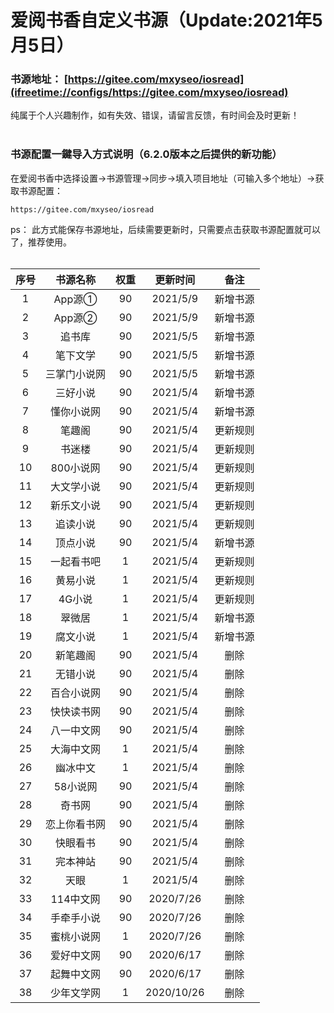 # 爱阅书香自定义书源（Update:2021年5月5日）

### 书源地址： **[https://gitee.com/mxyseo/iosread](ifreetime://configs/https://gitee.com/mxyseo/iosread)** ###

纯属于个人兴趣制作，如有失效、错误，请留言反馈，有时间会及时更新！<br/><br/>

### 书源配置一鍵导入方式说明（6.2.0版本之后提供的新功能）
在爱阅书香中选择设置→书源管理→同步→填入项目地址（可输入多个地址）→获取书源配置：

```markup
https://gitee.com/mxyseo/iosread
```
ps：
此方式能保存书源地址，后续需要更新时，只需要点击获取书源配置就可以了，推荐使用。<br/><br/>


|序号|书源名称|权重|更新时间|备注|
|:-----:|:-----:|:-----:|:-----:|:-----:|
|1|App源①|90|2021/5/9|新增书源|
|2|App源②|90|2021/5/9|新增书源|
|3|追书库|90|2021/5/5|新增书源|
|4|笔下文学|90|2021/5/5|新增书源|
|5|三掌门小说网|90|2021/5/5|新增书源|
|6|三好小说|90|2021/5/4|新增书源|
|7|懂你小说网|90|2021/5/4|新增书源|
|8|笔趣阁|90|2021/5/4|更新规则|
|9|书迷楼|90|2021/5/4|更新规则|
|10|800小说网|90|2021/5/4|更新规则|
|11|大文学小说|90|2021/5/4|更新规则|
|12|新乐文小说|90|2021/5/4|更新规则|
|13|追读小说|90|2021/5/4|更新规则|
|14|顶点小说|90|2021/5/4|新增书源|
|15|一起看书吧|1|2021/5/4|更新规则|
|16|黄易小说|1|2021/5/4|更新规则|
|17|4G小说|1|2021/5/4|更新规则|
|18|翠微居|1|2021/5/4|新增书源|
|19|腐文小说|1|2021/5/4|新增书源|
|20|新笔趣阁|90|2021/5/4|删除|
|21|无错小说|90|2021/5/4|删除|
|22|百合小说网|90|2021/5/4|删除|
|23|快快读书网|90|2021/5/4|删除|
|24|八一中文网|90|2021/5/4|删除|
|25|大海中文网|1|2021/5/4|删除|
|26|幽冰中文|1|2021/5/4|删除|
|27|58小说网|90|2021/5/4|删除|
|28|奇书网|90|2021/5/4|删除|
|29|恋上你看书网|90|2021/5/4|删除|
|30|快眼看书|90|2021/5/4|删除|
|31|完本神站|90|2021/5/4|删除|
|32|天眼|1|2021/5/4|删除|
|33|114中文网|90|2020/7/26|删除|
|34|手牵手小说|90|2020/7/26|删除|
|35|蜜桃小说网|1|2020/7/26|删除|
|36|爱好中文网|90|2020/6/17|删除|
|37|起舞中文网|90|2020/6/17|删除|
|38|少年文学网|1|2020/10/26|删除|

